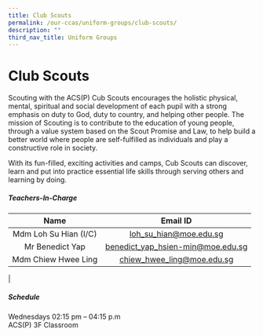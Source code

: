 ```yaml
---
title: Club Scouts
permalink: /our-ccas/uniform-groups/club-scouts/
description: ""
third_nav_title: Uniform Groups
---
```

# **Club Scouts**

Scouting with the ACS(P) Cub Scouts encourages the holistic physical, mental, spiritual and social development of each pupil with a strong emphasis on duty to God, duty to country, and helping other people. The mission of Scouting is to contribute to the education of young people, through a value system based on the Scout Promise and Law, to help build a better world where people are self-fulfilled as individuals and play a constructive role in society.

With its fun-filled, exciting activities and camps, Cub Scouts can discover, learn and put into practice essential life skills through serving others and learning by doing.

##### **Teachers-In-Charge**

| Name | Email ID |
|:---:|:---:|
|   Mdm Loh Su Hian (I/C)  | [loh_su_hian@moe.edu.sg](mailto:loh_su_hian@moe.edu.sg)  |
|  Mr Benedict Yap |  [benedict_yap_hsien-min@moe.edu.sg](mailto:benedict_yap_hsien-min@moe.edu.sg)  |
|    Mdm Chiew Hwee Ling |     [chiew_hwee_ling@moe.edu.sg](mailto:chiew_hwee_ling@moe.edu.sg) |
|

##### **Schedule**
Wednesdays 02:15 pm – 04:15 p.m <br> ACS(P) 3F Classroom